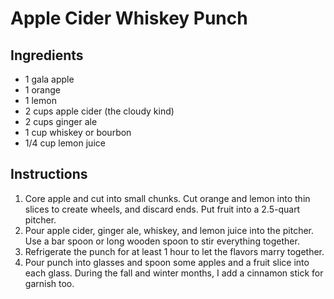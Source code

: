 # Apple Cider Whiskey Punch

## Ingredients

- 1 gala apple
- 1 orange
- 1 lemon
- 2 cups apple cider (the cloudy kind)
- 2 cups ginger ale
- 1 cup whiskey or bourbon
- 1/4 cup lemon juice

## Instructions
 
1. Core apple and cut into small chunks. Cut orange and lemon into thin slices to create wheels, and discard ends. Put fruit into a 2.5-quart pitcher.
1. Pour apple cider, ginger ale, whiskey, and lemon juice into the pitcher. Use a bar spoon or long wooden spoon to stir everything together.
1. Refrigerate the punch for at least 1 hour to let the flavors marry together.
1. Pour punch into glasses and spoon some apples and a fruit slice into each glass. During the fall and winter months, I add a cinnamon stick for garnish too.